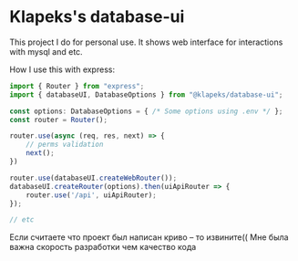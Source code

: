 # Klapeks's database-ui

This project I do for personal use.
It shows web interface for interactions with mysql and etc.


How I use this with express:
```ts
import { Router } from "express";
import { databaseUI, DatabaseOptions } from "@klapeks/database-ui";

const options: DatabaseOptions = { /* Some options using .env */ };
const router = Router();

router.use(async (req, res, next) => {
    // perms validation
    next();
})

router.use(databaseUI.createWebRouter());
databaseUI.createRouter(options).then(uiApiRouter => {
    router.use('/api', uiApiRouter);
});

// etc
```

Если считаете что проект был написан криво – то извините((
Мне была важна скорость разработки чем качество кода
